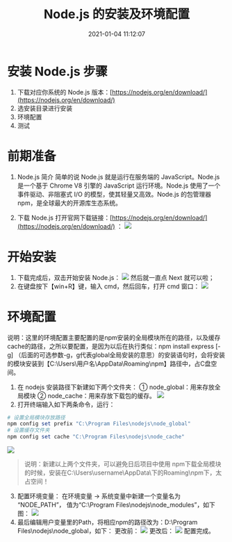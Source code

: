 ﻿---
title: Node.js 的安装及环境配置
date: 2021-01-04 11:12:07
featureImages: http://www.linuxeden.com/upimg/allimg/150714/0S202E96-5.jpg
categories: 
- 安装配置教程
tags:
- Node.js
---

# 安装 Node.js 步骤
1. 下载对应你系统的 Node.js 版本：[https://nodejs.org/en/download/](https://nodejs.org/en/download/)
2. 选安装目录进行安装
3. 环境配置
4. 测试

# 前期准备
1. Node.js 简介
简单的说 Node.js 就是运行在服务端的 JavaScript。Node.js 是一个基于 Chrome V8 引擎的 JavaScript 运行环境。Node.js 使用了一个事件驱动、非阻塞式 I/O 的模型，使其轻量又高效。Node.js 的包管理器 npm，是全球最大的开源库生态系统。

2. 下载 Node.js
打开官网下载链接：[https://nodejs.org/en/download/](https://nodejs.org/en/download/) ：
![](https://img-blog.csdnimg.cn/20210104105419256.png?x-oss-process=image/watermark,type_ZmFuZ3poZW5naGVpdGk,shadow_10,text_aHR0cHM6Ly9ibG9nLmNzZG4ubmV0L0plc3NpZWVlZWVlZQ==,size_16,color_FFFFFF,t_70)
# 开始安装
1. 下载完成后，双击开始安装 Node.js：
![](https://img-blog.csdnimg.cn/20210104105505625.png?x-oss-process=image/watermark,type_ZmFuZ3poZW5naGVpdGk,shadow_10,text_aHR0cHM6Ly9ibG9nLmNzZG4ubmV0L0plc3NpZWVlZWVlZQ==,size_16,color_FFFFFF,t_70)
然后就一直点 Next 就可以啦；
2. 在键盘按下【win+R】键，输入 cmd，然后回车，打开 cmd 窗口：
![](https://img-blog.csdnimg.cn/20210104105755741.png?x-oss-process=image/watermark,type_ZmFuZ3poZW5naGVpdGk,shadow_10,text_aHR0cHM6Ly9ibG9nLmNzZG4ubmV0L0plc3NpZWVlZWVlZQ==,size_16,color_FFFFFF,t_70)
# 环境配置
说明：这里的环境配置主要配置的是npm安装的全局模块所在的路径，以及缓存cache的路径，之所以要配置，是因为以后在执行类似：npm install express [-g] （后面的可选参数-g，g代表global全局安装的意思）的安装语句时，会将安装的模块安装到【C:\Users\用户名\AppData\Roaming\npm】路径中，占C盘空间。

1. 在 nodejs 安装路径下新建如下两个文件夹：
① node_global：用来存放全局模块
② node_cache：用来存放下载包的缓存。
![](https://img-blog.csdnimg.cn/20210104110404710.png?x-oss-process=image/watermark,type_ZmFuZ3poZW5naGVpdGk,shadow_10,text_aHR0cHM6Ly9ibG9nLmNzZG4ubmV0L0plc3NpZWVlZWVlZQ==,size_16,color_FFFFFF,t_70)
2. 打开终端输入如下两条命令，运行：
```powershell
# 设置全局模块存放路径
npm config set prefix "C:\Program Files\nodejs\node_global" 
# 设置缓存文件夹
npm config set cache "C:\Program Files\nodejs\node_cache" 
```
![](https://img-blog.csdnimg.cn/20210104110824434.png)

> 说明：新建以上两个文件夹，可以避免日后项目中使用
> npm下载全局模块的时候，安装在C:\Users\username\AppData\下的Roaming\npm下，太占空间！
3. 配置环境变量：
在环境变量 -> 系统变量中新建一个变量名为 “NODE_PATH”， 值为“C:\Program Files\nodejs\node_modules”，如下图：
![](https://img-blog.csdnimg.cn/20210104111930863.png?x-oss-process=image/watermark,type_ZmFuZ3poZW5naGVpdGk,shadow_10,text_aHR0cHM6Ly9ibG9nLmNzZG4ubmV0L0plc3NpZWVlZWVlZQ==,size_16,color_FFFFFF,t_70)
4. 最后编辑用户变量里的Path，将相应npm的路径改为：D:\Program Files\nodejs\node_global，如下：
更改前：
![](https://img-blog.csdnimg.cn/20210104112111290.png?x-oss-process=image/watermark,type_ZmFuZ3poZW5naGVpdGk,shadow_10,text_aHR0cHM6Ly9ibG9nLmNzZG4ubmV0L0plc3NpZWVlZWVlZQ==,size_16,color_FFFFFF,t_70)
更改后：
![](https://img-blog.csdnimg.cn/20210104112201505.png?x-oss-process=image/watermark,type_ZmFuZ3poZW5naGVpdGk,shadow_10,text_aHR0cHM6Ly9ibG9nLmNzZG4ubmV0L0plc3NpZWVlZWVlZQ==,size_16,color_FFFFFF,t_70)
配置完成。


